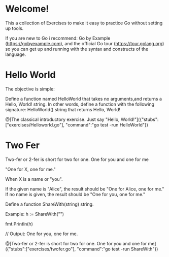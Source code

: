 # Welcome!

This a collection of Exercises to make it easy to practice Go without setting up tools.

If you are new to Go i recommend: Go by Example (https://gobyexample.com), and the official Go tour (https://tour.golang.org) so you can get up and running with the syntax and constructs of the language.



# Hello World
The objective is simple:

Define a function named HelloWorld that takes no arguments,and returns a Hello, World! string.
In other words, define a function with the following signature: HelloWorld() string that returns  Hello, World!


@[The classical introductory exercise. Just say "Hello, World!"]({"stubs":["exercises/Helloworld.go"], "command":"go test -run HelloWorld"})


# Two Fer

Two-fer or 2-fer is short for two for one. One for you and one for me

"One for X, one for me."

When X is a name or "you".

If the given name is "Alice", the result should be "One for Alice, one for me." If no name is given, the result should be "One for you, one for me."

Define a function ShareWith(string) string.

Example:
h := ShareWith("")

fmt.Println(h)

// Output: One for you, one for me.	

@[Two-fer or 2-fer is short for two for one. One for you and one for me]({"stubs":["exercises/twofer.go"], "command":"go test -run ShareWith"})


